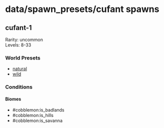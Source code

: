 # data/spawn_presets/cufant spawns  
  
## cufant-1  
Rarity: uncommon  
Levels: 8-33  
  
### World Presets  
* [natural](/data/world_presets/natural.md)  
* [wild](/data/world_presets/wild.md)  
  
### Conditions  
  
#### Biomes  
  * #cobblemon:is_badlands
  * #cobblemon:is_hills
  * #cobblemon:is_savanna
  
